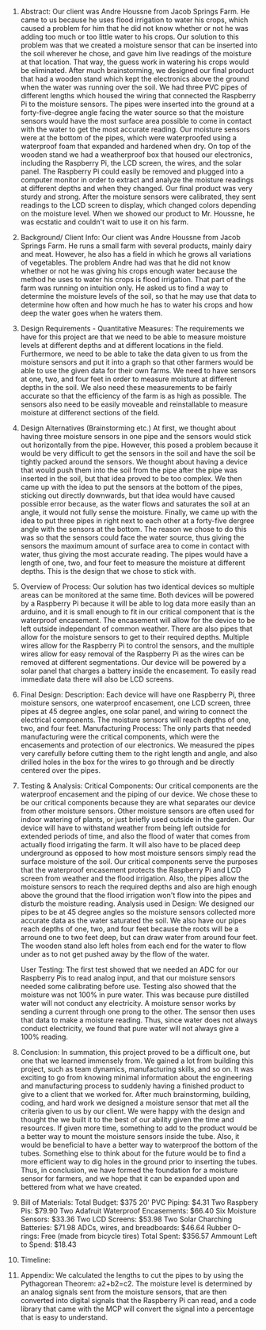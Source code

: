 1. Abstract:
	Our client was Andre Houssne from Jacob Springs Farm. He came to us because he uses flood irrigation to water his crops, which caused a problem for him that he did not know whether or not he was adding too much or too little water to his crops. Our solution to this problem was that we created a moisture sensor that can be inserted into the soil wherever he chose, and gave him live readings of the moisture at that location. That way, the guess work in watering his crops would be eliminated. After much brainstorming, we designed our final product that had a wooden stand which kept the electronics above the ground when the water was running over the soil. We had three PVC pipes of different lengths which housed the wiring that connected the Raspberry Pi to the moisture sensors. The pipes were inserted into the ground at a forty-five-degree angle facing the water source so that the moisture sensors would have the most surface area possible to come in contact with the water to get the most accurate reading. Our moisture sensors were at the bottom of the pipes, which were waterproofed using a waterproof foam that expanded and hardened when dry. On top of the wooden stand we had a weatherproof box that housed our electronics, including the Raspberry Pi, the LCD screen, the wires, and the solar panel. The Raspberry Pi could easily be removed and plugged into a computer monitor in order to extract and analyze the moisture readings at different depths and when they changed. Our final product was very sturdy and strong. After the moisture sensors were calibrated, they sent readings to the LCD screen to display, which changed colors depending on the moisture level. When we showed our product to Mr. Houssne, he was ecstatic and couldn't wait to use it on his farm.

2. Background/ Client Info:
	Our client was Andre Houssne from Jacob Springs Farm. He runs a small farm with several products, mainly dairy and meat. However, he also has a field in which he grows all variations of vegetables. The problem Andre had was that he did not know whether or not he was giving his crops enough water because the method he uses to water his crops is flood irrigation. That part of the farm was running on intuition only. He asked us to find a way to determine the moisture levels of the soil, so that he may use that data to determine how often and how much he has to water his crops and how deep the water goes when he waters them.

3. Design Requirements - Quantitative Measures:
	The requirements we have for this project are that we need to be able to measure moisture levels at different depths and at different locations in the field. Furthermore, we need to be able to take the data given to us from the moisture sensors and put it into a graph so that other farmers would be able to use the given data for their own farms. We need to have sensors at one, two, and four feet in order to measure moisture at different depths in the soil. We also need these measurements to be fairly accurate so that the efficiency of the farm is as high as possible. The sensors also need to be easily moveable and reinstallable to measure moisture at differenct sections of the field.

4. Design Alternatives (Brainstorming etc.)
	At first, we thought about having three moisture sensors in one pipe and the sensors would stick out horizontally from the pipe. However, this posed a problem because it would be very difficult to get the sensors in the soil and have the soil be tightly packed around the sensors. We thought about having a device that would push them into the soil from the pipe after the pipe was inserted in the soil, but that idea proved to be too complex. We then came up with the idea to put the sensors at the bottom of the pipes, sticking out directly downwards, but that idea would have caused possible error because, as the water flows and saturates the soil at an angle, it would not fully sense the moisture. Finally, we came up with the idea to put three pipes in right next to each other at a forty-five dergree angle with the sensors at the bottom. The reason we chose to do this was so that the sensors could face the water source, thus giving the sensors the maximum amount of surface area to come in contact with water, thus giving the most accurate reading. The pipes would have a length of one, two, and four feet to measure the moisture at different depths. This is the design that we chose to stick with.

5. Overview of Process:
	Our solution has two identical devices so multiple areas can be monitored at the same time. Both devices will be powered by a Raspberry Pi because it will be able to log data more easily than an arduino, and  it is small enough to fit in our critical component that is the waterproof encasement. The encasement will allow for the device to be left outside independant of common weather. There are also pipes that allow for the moisture sensors to get to their required depths. Multiple wires allow for the Raspberry Pi to control the sensors, and the multiple wires allow for easy removal of the Raspberry Pi as the wires can be removed at different segmentations. Our device will be powered by a solar panel that charges a battery inside the encasement. To easily read immediate data there will also be LCD screens.

6. Final Design:
	Description:
		Each device will have one Raspberry Pi, three moisture sensors, one waterproof encasement, one LCD screen, three pipes at 45 degree angles, one solar panel, and wiring to connect the electrical components. The moisture sensors will reach depths of one, two, and four feet.
	Manufacturing Process:
		The only parts that needed manufacturing were the critical components, which were the encasements and protection of our electronics. We measured the pipes very carefully before cutting them to the right length and angle, and also drilled holes in the box for the wires to go through and be directly centered over the pipes.

7. Testing & Analysis:
	Critical Components:
		Our critical components are the waterproof encasement and the piping of our device. We chose these to be our critical components because they are what separates our device from other moisture sensors. Other moisture sensors are often used for indoor watering of plants, or just briefly used outside in the garden. Our device will have to withstand weather from being left outside for extended periods of time, and also the flood of water that comes from actually flood irrigating the farm. It will also have to be placed deep underground as opposed to how most moisture sensors simply read the surface moisture of the soil. Our critical components serve the purposes that the waterproof encasement protects the Raspberry Pi and LCD screen from weather and the flood irrigation. Also, the pipes allow the moisture sensors to reach the required depths and also are high enough above the ground that the flood irrigation won't flow into the pipes and disturb the moisture reading.
	Analysis used in Design:
		We designed our pipes to be at 45 degree angles so the moisture sensors collected more accurate data as the water saturated the soil. We also have our pipes reach depths of one, two, and four feet because the roots will be a arround one to two feet deep, but can draw water from around four feet. The wooden stand also left holes from each end for the water to flow under as to not get pushed away by the flow of the water.
		
	User Testing:
		The first test showed that we needed an ADC for our Raspberry Pis to read analog input, and that our moisture sensors needed some calibrating before use. Testing also showed that the moisture was not 100% in pure water. This was because pure distilled water will not conduct any electricity. A moisture sensor works by sending a current through one prong to the other. The sensor then uses that data to make a moisture reading. Thus, since water does not always conduct electricity, we found that pure water will not always give a 100% reading. 
  
8. Conclusion:
	In summation, this project proved to be a difficult one, but one that we learned immensely from. We gained a lot from building this project, such as team dynamics, manufacturing skills, and so on. It was exciting to go from knowing minimal information about the engineering and manufacturing process to suddenly having a finished product to give to a client that we worked for. After much brainstorming, building, coding, and hard work we designed a moisture sensor that met all the criteria given to us by our client. We were happy with the design and thought the we built it to the best of our ability given the time and resources. If given more time, something to add to the product would be a better way to mount the moisture sensors inside the tube. Also, it would be beneficial to have a better way to waterproof the bottom of the tubes. Something else to think about for the future would be to find a more efficient way to dig holes in the ground prior to inserting the tubes. Thus, in conclusion, we have formed the foundation for a moisture sensor for farmers, and we hope that it can be expanded upon and bettered from what we have created.

9. Bill of Materials:
	Total Budget: $375
	20' PVC Piping: $4.31
	Two Raspbery Pis: $79.90
	Two Adafruit Waterproof Encasements: $66.40
	Six Moisture Sensors: $33.36
	Two LCD Screens: $53.98
	Two Solar Charching Batteries: $71.98
	ADCs, wires, and breadboards: $46.64
	Rubber O-rings: Free (made from bicycle tires)
	Total Spent: $356.57
	Ammount Left to Spend: $18.43

10. Timeline:
	

11. Appendix:
	We calculated the lengths to cut the pipes to by using the Pythagorean Theorem:	a2+b2=c2. The moisture level is determined by an analog signals sent from the moisture sensors, that are then converted into digital signals that the Raspberry Pi can read, and a code library that came with the MCP will convert the signal into a percentage that is easy to understand.
